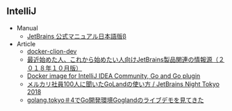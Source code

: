 ## IntelliJ

+ Manual
    + [JetBrains 公式マニュアル日本語版β](https://pleiades.io/)
+ Article
    + [docker-clion-dev](https://github.com/shuhaoliu/docker-clion-dev)
    + [最近始めた人、これから始めたい人向けJetBrains製品関連の情報源（２０１８年１０月版）](https://blog.jetbrains.com/jp/2018/10/23/1339)
    + [Docker image for IntelliJ IDEA Community, Go and Go plugin](https://github.com/dlsniper/docker-intellij)
    + [メルカリ社員100人に聞いたGoLandの使い方 / JetBrains Night Tokyo 2018](https://speakerdeck.com/vvakame/jetbrains-night-tokyo-2018)
    + [golang.tokyo＃4でGo開発環境Goglandのライブデモを見てきた](https://tech.mercari.com/entry/2017/03/23/124437)
